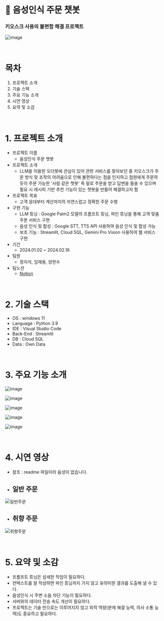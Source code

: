 # :information_desk_person: 음성인식 주문 챗봇

### 키오스크 사용의 불편함 해결 프로젝트

![image](https://github.com/sessac-final/orderbot/assets/145187337/1cb6a2b6-fed6-4058-8881-2d0dbfc8737e)

<br>

# 목차
1. 프로젝트 소개
2. 기술 스택
3. 주요 기능 소개
4. 시연 영상
5. 요약 및 소감

<br>

# 1. 프로젝트 소개
- 프로젝트 이름
    - 음성인식 주문 챗봇
- 프로젝트 소개
    - LLM을 이용한 오더봇에 관심이 있어 관련 서비스를 찾아보던 중 키오스크가 주문 방식 및 조작의 어려움으로 인해 불편하다는 점을 인지하고 점원에게 주문하듯이 주문 가능한 '사람 같은 챗봇' 즉 말로 주문을 받고 답변을 들을 수 있으며 필요 시 레시피 기반 추천 기능이 있는 챗봇을 만들어 해결하고자 함
- 프로젝트 목표
    - 고객 응대부터 계산까지의 자연스럽고 정확한 주문 수행
- 구현 기능
    - LLM 튜닝 : Google Palm2 모델의 프롬프트 튜닝, 파인 튜닝을 통해 고객 맞춤 주문 서비스 구현
    - 음성 인식 및 합성 : Google STT, TTS API 사용하여 음성 인식 및 합성 가능
    - 보조 기능 : Streamlit, Cloud SQL, Gemini Pro Vision 사용하여 웹 서비스 구현
- 기간
    - 2024.01.02 ~ 2024.02.16
- 팀원
    - 정지석, 임재용, 양한수
- 팀노션
    - [Notion](https://busy-dart-75b.notion.site/6b2c4f5d42bc4ed3835a9c42dcb614d2)

<br>

# 2. 기술 스택
- OS : windows 11 <br>
- Language : Python 3.9 <br>
- IDE : Visual Studio Code <br>
- Back-End : Streamlit <br>
- DB : Cloud SQL <br>
- Data : Own Data <br>

<br>

# 3. 주요 기능 소개
![image](https://github.com/sessac-final/orderbot/assets/145187337/438202f4-720a-49f5-b182-b67970d01e06)

![image](https://github.com/sessac-final/orderbot/assets/145187337/1e7b092d-0322-481d-ac19-d15a0c5c0af4)

![image](https://github.com/sessac-final/orderbot/assets/145187337/592306c6-9396-4487-a836-f9fbafb9ac5b)

![image](https://github.com/sessac-final/orderbot/assets/145187337/f0e18726-6e60-4390-ab45-b574dc4568ff)

![image](https://github.com/sessac-final/orderbot/assets/145187337/73f458c3-719b-401a-8738-4168dd2faae5)

<br>

# 4. 시연 영상
- 참조 : readme 파일이라 음성이 없습니다.

- ## 일반 주문
![일반주문](https://github.com/sessac-final/orderbot/assets/145187337/09534d2f-2d69-4463-a34d-302af9f9e80c)

- ## 취향 주문
![취향주문](https://github.com/sessac-final/orderbot/assets/145187337/e6093ec6-11e7-47d6-8daf-0c01390b07de)

<br>

# 5. 요약 및 소감
- 프롬프트 튜닝은 섬세한 작업이 필요하다.
- 컨텍스트를 잘 작성하면 파인 튜닝까지 가지 않고 유의미한 결과를 도출해 낼 수 있다.
- 음성인식 시 주변 소음 차단 기능이 필요하다.
- 서버와의 데이터 전송 속도 개선이 필요하다.
- 프로젝트는 기술 만으로는 이루어지지 않고 외적 역량(문제 해결 능력, 의사 소통 능력)도 중요하고 필요하다.
